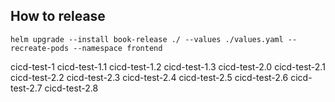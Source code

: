 ## How to release
```
helm upgrade --install book-release ./ --values ./values.yaml --recreate-pods --namespace frontend
```
cicd-test-1
cicd-test-1.1
cicd-test-1.2
cicd-test-1.3
cicd-test-2.0
cicd-test-2.1
cicd-test-2.2
cicd-test-2.3
cicd-test-2.4
cicd-test-2.5
cicd-test-2.6
cicd-test-2.7
cicd-test-2.8
